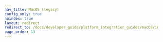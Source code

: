 ```yaml
---
nav_title: MacOS (legacy)
config_only: true
noindex: true
layout: redirect
redirect_to: /docs/developer_guide/platform_integration_guides/macOS/initial_sdk_setup/
page_order: 13
---
```

